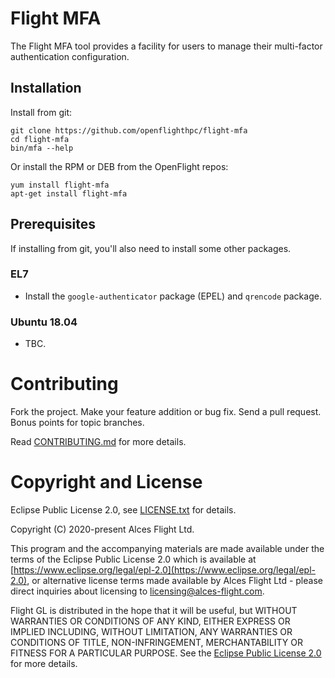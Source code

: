 # Flight MFA

The Flight MFA tool provides a facility for users to manage their
multi-factor authentication configuration.

## Installation

Install from git:

```
git clone https://github.com/openflighthpc/flight-mfa
cd flight-mfa
bin/mfa --help
```

Or install the RPM or DEB from the OpenFlight repos:

```
yum install flight-mfa
apt-get install flight-mfa
```

## Prerequisites

If installing from git, you'll also need to install some other packages.

### EL7

 * Install the `google-authenticator` package (EPEL) and `qrencode` package.

### Ubuntu 18.04

 * TBC.

# Contributing

Fork the project. Make your feature addition or bug fix. Send a pull
request. Bonus points for topic branches.

Read [CONTRIBUTING.md](CONTRIBUTING.md) for more details.

# Copyright and License

Eclipse Public License 2.0, see [LICENSE.txt](LICENSE.txt) for details.

Copyright (C) 2020-present Alces Flight Ltd.

This program and the accompanying materials are made available under
the terms of the Eclipse Public License 2.0 which is available at
[https://www.eclipse.org/legal/epl-2.0](https://www.eclipse.org/legal/epl-2.0),
or alternative license terms made available by Alces Flight Ltd -
please direct inquiries about licensing to
[licensing@alces-flight.com](mailto:licensing@alces-flight.com).

Flight GL is distributed in the hope that it will be
useful, but WITHOUT WARRANTIES OR CONDITIONS OF ANY KIND, EITHER
EXPRESS OR IMPLIED INCLUDING, WITHOUT LIMITATION, ANY WARRANTIES OR
CONDITIONS OF TITLE, NON-INFRINGEMENT, MERCHANTABILITY OR FITNESS FOR
A PARTICULAR PURPOSE. See the [Eclipse Public License 2.0](https://opensource.org/licenses/EPL-2.0) for more
details.
